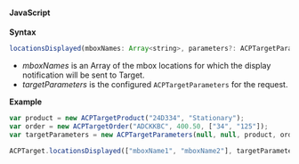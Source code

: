 #### JavaScript

**Syntax**

```javascript
locationsDisplayed(mboxNames: Array<string>, parameters?: ACPTargetParameters)
```

* _mboxNames_ is an Array of the mbox locations for which the display notification will be sent to Target.
* _targetParameters_ is the configured `ACPTargetParameters` for the request.

**Example**

```javascript
var product = new ACPTargetProduct("24D334", "Stationary");
var order = new ACPTargetOrder("ADCKKBC", 400.50, ["34", "125"]);
var targetParameters = new ACPTargetParameters(null, null, product, order);

ACPTarget.locationsDisplayed(["mboxName1", "mboxName2"], targetParameters);
```